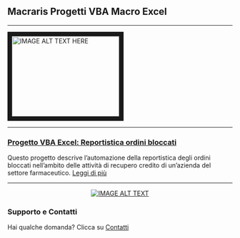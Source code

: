 ## Macraris Progetti VBA Macro Excel
****

<a href="http://www.youtube.com/watch?feature=player_embedded&v=GsoZaRI1gBI
" target="_blank"><img src="http://img.youtube.com/vi/GsoZaRI1gBI/0.jpg" 
alt="IMAGE ALT TEXT HERE" width="240" height="180" border="10" /></a>

*****

### [Progetto VBA Excel: Reportistica ordini bloccati](https://macraris-consulenza.github.io/ordini-bloccati-excel-vba/)
Questo progetto descrive l’automazione della reportistica degli ordini bloccati nell’ambito delle attività di recupero credito di un’azienda del settore farmaceutico. [Leggi di più](https://macraris-consulenza.github.io/ordini-bloccati-excel-vba/)

****
<div align="center">
  <a href="https://www.youtube.com/watch?v=YOUTUBE_VIDEO_ID_HERE"><img src="https://img.youtube.com/vi/GsoZaRI1gBI/0.jpg" alt="IMAGE ALT TEXT"></a>
</div>


### Supporto e Contatti

Hai qualche domanda? Clicca su [Contatti](http://www.macraris.com/contatti)
